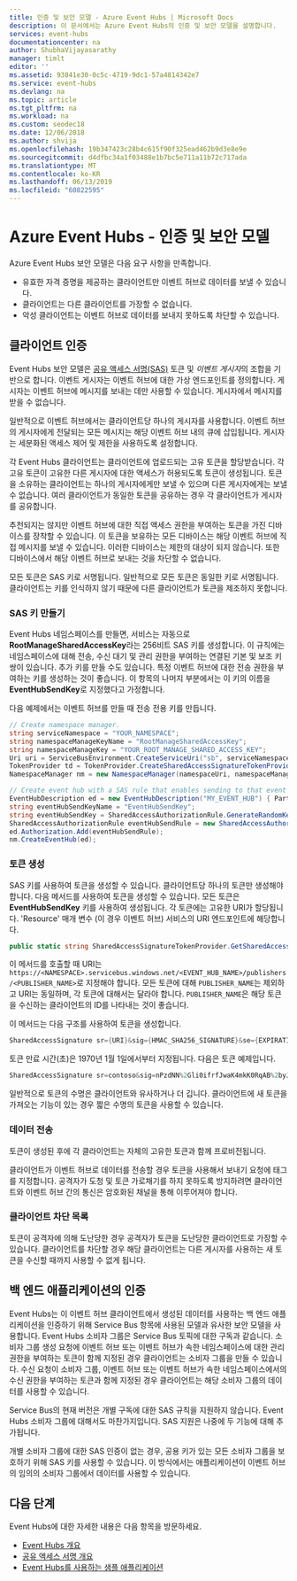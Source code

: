```yaml
---
title: 인증 및 보안 모델 - Azure Event Hubs | Microsoft Docs
description: 이 문서에서는 Azure Event Hubs의 인증 및 보안 모델을 설명합니다.
services: event-hubs
documentationcenter: na
author: ShubhaVijayasarathy
manager: timlt
editor: ''
ms.assetid: 93841e30-0c5c-4719-9dc1-57a4814342e7
ms.service: event-hubs
ms.devlang: na
ms.topic: article
ms.tgt_pltfrm: na
ms.workload: na
ms.custom: seodec18
ms.date: 12/06/2018
ms.author: shvija
ms.openlocfilehash: 19b347423c28b4c615f90f325ead462b9d3e8e9e
ms.sourcegitcommit: d4dfbc34a1f03488e1b7bc5e711a11b72c717ada
ms.translationtype: MT
ms.contentlocale: ko-KR
ms.lasthandoff: 06/13/2019
ms.locfileid: "60822595"
---
```

# <a name="azure-event-hubs---authentication-and-security-model"></a>Azure Event Hubs - 인증 및 보안 모델

Azure Event Hubs 보안 모델은 다음 요구 사항을 만족합니다.

* 유효한 자격 증명을 제공하는 클라이언트만 이벤트 허브로 데이터를 보낼 수 있습니다.
* 클라이언트는 다른 클라이언트를 가장할 수 없습니다.
* 악성 클라이언트는 이벤트 허브로 데이터를 보내지 못하도록 차단할 수 있습니다.

## <a name="client-authentication"></a>클라이언트 인증

Event Hubs 보안 모델은 [공유 액세스 서명(SAS)](../service-bus-messaging/service-bus-sas.md) 토큰 및 *이벤트 게시자*의 조합을 기반으로 합니다. 이벤트 게시자는 이벤트 허브에 대한 가상 엔드포인트를 정의합니다. 게시자는 이벤트 허브에 메시지를 보내는 데만 사용할 수 있습니다. 게시자에서 메시지를 받을 수 없습니다.

일반적으로 이벤트 허브에서는 클라이언트당 하나의 게시자를 사용합니다. 이벤트 허브의 게시자에게 전달되는 모든 메시지는 해당 이벤트 허브 내의 큐에 삽입됩니다. 게시자는 세분화된 액세스 제어 및 제한을 사용하도록 설정합니다.

각 Event Hubs 클라이언트는 클라이언트에 업로드되는 고유 토큰을 할당받습니다. 각 고유 토큰이 고유한 다른 게시자에 대한 액세스가 허용되도록 토큰이 생성됩니다. 토큰을 소유하는 클라이언트는 하나의 게시자에게만 보낼 수 있으며 다른 게시자에게는 보낼 수 없습니다. 여러 클라이언트가 동일한 토큰을 공유하는 경우 각 클라이언트가 게시자를 공유합니다.

추천되지는 않지만 이벤트 허브에 대한 직접 액세스 권한을 부여하는 토큰을 가진 디바이스를 장착할 수 있습니다. 이 토큰을 보유하는 모든 디바이스는 해당 이벤트 허브에 직접 메시지를 보낼 수 있습니다. 이러한 디바이스는 제한의 대상이 되지 않습니다. 또한 디바이스에서 해당 이벤트 허브로 보내는 것을 차단할 수 없습니다.

모든 토큰은 SAS 키로 서명됩니다. 일반적으로 모든 토큰은 동일한 키로 서명됩니다. 클라이언트는 키를 인식하지 않기 때문에 다른 클라이언트가 토큰을 제조하지 못합니다.

### <a name="create-the-sas-key"></a>SAS 키 만들기

Event Hubs 네임스페이스를 만들면, 서비스는 자동으로 **RootManageSharedAccessKey**라는 256비트 SAS 키를 생성합니다. 이 규칙에는 네임스페이스에 대해 전송, 수신 대기 및 관리 권한을 부여하는 연결된 기본 및 보조 키 쌍이 있습니다. 추가 키를 만들 수도 있습니다. 특정 이벤트 허브에 대한 전송 권한을 부여하는 키를 생성하는 것이 좋습니다. 이 항목의 나머지 부분에서는 이 키의 이름을 **EventHubSendKey**로 지정했다고 가정합니다.

다음 예제에서는 이벤트 허브를 만들 때 전송 전용 키를 만듭니다.

```csharp
// Create namespace manager.
string serviceNamespace = "YOUR_NAMESPACE";
string namespaceManageKeyName = "RootManageSharedAccessKey";
string namespaceManageKey = "YOUR_ROOT_MANAGE_SHARED_ACCESS_KEY";
Uri uri = ServiceBusEnvironment.CreateServiceUri("sb", serviceNamespace, string.Empty);
TokenProvider td = TokenProvider.CreateSharedAccessSignatureTokenProvider(namespaceManageKeyName, namespaceManageKey);
NamespaceManager nm = new NamespaceManager(namespaceUri, namespaceManageTokenProvider);

// Create event hub with a SAS rule that enables sending to that event hub
EventHubDescription ed = new EventHubDescription("MY_EVENT_HUB") { PartitionCount = 32 };
string eventHubSendKeyName = "EventHubSendKey";
string eventHubSendKey = SharedAccessAuthorizationRule.GenerateRandomKey();
SharedAccessAuthorizationRule eventHubSendRule = new SharedAccessAuthorizationRule(eventHubSendKeyName, eventHubSendKey, new[] { AccessRights.Send });
ed.Authorization.Add(eventHubSendRule); 
nm.CreateEventHub(ed);
```

### <a name="generate-tokens"></a>토큰 생성

SAS 키를 사용하여 토큰을 생성할 수 있습니다. 클라이언트당 하나의 토큰만 생성해야 합니다. 다음 메서드를 사용하여 토큰을 생성할 수 있습니다. 모든 토큰은 **EventHubSendKey** 키를 사용하여 생성됩니다. 각 토큰에는 고유한 URI가 할당됩니다. 'Resource' 매개 변수 (이 경우 이벤트 허브) 서비스의 URI 엔드포인트에 해당합니다.

```csharp
public static string SharedAccessSignatureTokenProvider.GetSharedAccessSignature(string keyName, string sharedAccessKey, string resource, TimeSpan tokenTimeToLive)
```

이 메서드를 호출할 때 URI는 `https://<NAMESPACE>.servicebus.windows.net/<EVENT_HUB_NAME>/publishers/<PUBLISHER_NAME>`로 지정해야 합니다. 모든 토큰에 대해 `PUBLISHER_NAME`는 제외하고 URI는 동일하며, 각 토큰에 대해서는 달라야 합니다. `PUBLISHER_NAME`은 해당 토큰을 수신하는 클라이언트의 ID를 나타내는 것이 좋습니다.

이 메서드는 다음 구조를 사용하여 토큰을 생성합니다.

```csharp
SharedAccessSignature sr={URI}&sig={HMAC_SHA256_SIGNATURE}&se={EXPIRATION_TIME}&skn={KEY_NAME}
```

토큰 만료 시간(초)은 1970년 1월 1일에서부터 지정됩니다. 다음은 토큰 예제입니다.

```csharp
SharedAccessSignature sr=contoso&sig=nPzdNN%2Gli0ifrfJwaK4mkK0RqAB%2byJUlt%2bGFmBHG77A%3d&se=1403130337&skn=RootManageSharedAccessKey
```

일반적으로 토큰의 수명은 클라이언트와 유사하거나 더 깁니다. 클라이언트에 새 토큰을 가져오는 기능이 있는 경우 짧은 수명의 토큰을 사용할 수 있습니다.

### <a name="sending-data"></a>데이터 전송

토큰이 생성된 후에 각 클라이언트는 자체의 고유한 토큰과 함께 프로비전됩니다.

클라이언트가 이벤트 허브로 데이터를 전송할 경우 토큰을 사용해서 보내기 요청에 태그를 지정합니다. 공격자가 도청 및 토큰 가로채기를 하지 못하도록 방지하려면 클라이언트와 이벤트 허브 간의 통신은 암호화된 채널을 통해 이루어져야 합니다.

### <a name="blacklisting-clients"></a>클라이언트 차단 목록

토큰이 공격자에 의해 도난당한 경우 공격자가 토큰을 도난당한 클라이언트로 가장할 수 있습니다. 클라이언트를 차단할 경우 해당 클라이언트는 다른 게시자를 사용하는 새 토큰을 수신할 때까지 사용할 수 없게 됩니다.

## <a name="authentication-of-back-end-applications"></a>백 엔드 애플리케이션의 인증

Event Hubs는 이 이벤트 허브 클라이언트에서 생성된 데이터를 사용하는 백 엔드 애플리케이션을 인증하기 위해 Service Bus 항목에 사용된 모델과 유사한 보안 모델을 사용합니다. Event Hubs 소비자 그룹은 Service Bus 토픽에 대한 구독과 같습니다. 소비자 그룹 생성 요청에 이벤트 허브 또는 이벤트 허브가 속한 네임스페이스에 대한 관리 권한을 부여하는 토큰이 함께 지정된 경우 클라이언트는 소비자 그룹을 만들 수 있습니다. 수신 요청이 소비자 그룹, 이벤트 허브 또는 이벤트 허브가 속한 네임스페이스에서의 수신 권한을 부여하는 토큰과 함께 지정된 경우 클라이언트는 해당 소비자 그룹의 데이터를 사용할 수 있습니다.

Service Bus의 현재 버전은 개별 구독에 대한 SAS 규칙을 지원하지 않습니다. Event Hubs 소비자 그룹에 대해서도 마찬가지입니다. SAS 지원은 나중에 두 기능에 대해 추가됩니다.

개별 소비자 그룹에 대한 SAS 인증이 없는 경우, 공용 키가 있는 모든 소비자 그룹을 보호하기 위해 SAS 키를 사용할 수 있습니다. 이 방식에서는 애플리케이션이 이벤트 허브의 임의의 소비자 그룹에서 데이터를 사용할 수 있습니다.

## <a name="next-steps"></a>다음 단계

Event Hubs에 대한 자세한 내용은 다음 항목을 방문하세요.

* [Event Hubs 개요]
* [공유 액세스 서명 개요]
* [Event Hubs를 사용하는 샘플 애플리케이션]

[Event Hubs 개요]: event-hubs-what-is-event-hubs.md
[Event Hubs를 사용하는 샘플 애플리케이션]: https://github.com/Azure/azure-event-hubs/tree/master/samples
[공유 액세스 서명 개요]: ../service-bus-messaging/service-bus-sas.md

